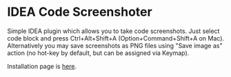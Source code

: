 IDEA Code Screenshoter
===

Simple IDEA plugin which allows you to take code screenshots. Just select code block and press Ctrl+Alt+Shift+A (Option+Command+Shift+A
on Mac). Alternatively you may save screenshots as PNG files using "Save image as" action (no hot-key by default, but can be assigned via Keymap).

Installation page is [here](https://plugins.jetbrains.com/idea/plugin/9406-code-screenshots).

